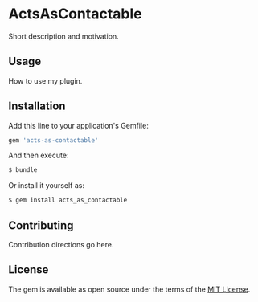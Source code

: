# ActsAsContactable
Short description and motivation.

## Usage
How to use my plugin.

## Installation
Add this line to your application's Gemfile:

```ruby
gem 'acts-as-contactable'
```

And then execute:
```bash
$ bundle
```

Or install it yourself as:
```bash
$ gem install acts_as_contactable
```

## Contributing
Contribution directions go here.

## License
The gem is available as open source under the terms of the [MIT License](https://opensource.org/licenses/MIT).
